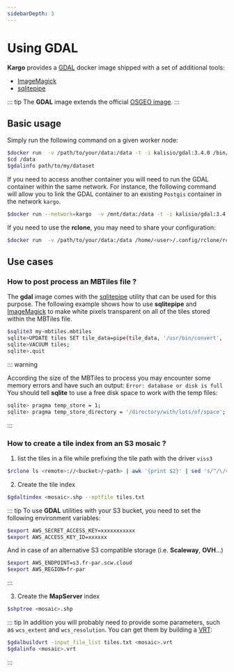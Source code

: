 ```yaml
---
sidebarDepth: 3
---
```


# Using GDAL

**Kargo** provides a [GDAL](https://www.gdal.org/index.html) docker image shipped with a set of additional tools:
* [ImageMagick](https://www.imagemagick.org/)
* [sqlitepipe](https://github.com/icetan/sqlitepipe)

::: tip
The **GDAL** image extends the official [OSGEO image](https://hub.docker.com/r/osgeo/gdal).
:::

## Basic usage

Simply run the following command on a given worker node:

```bash
$docker run  -v /path/to/your/data:/data -t -i kalisio/gdal:3.4.0 /bin/bash
$cd /data
$gdalinfo path/to/my/dataset
```

If you need to access another container you will need to run the GDAL container within the same network. For instance, the following command will allow you to link the GDAL container to an existing `Postgis` container in the network `kargo`.

```bash
$docker run --network=kargo  -v /mnt/data:/data -t -i kalisio/gdal:3.4.0 /bin/bash
```

If you need to use the **rclone**, you may need to share your configuration:

```bash
$docker run  -v /path/to/your/data:/data /home/<user>/.config/rclone/rclone.conf:/root/.config/rclone/rclone.conf -t -i kalisio/gdal:3.4.0 /bin/bash
```

## Use cases

### How to post process an MBTiles file ?

The **gdal** image comes with the [sqlitepipe](https://github.com/icetan/sqlitepipe) utility that can be used for this purpose. The following example shows how to use **sqlitepipe** and [ImageMagick](https://www.imagemagick.org/) to make white pixels transparent on all of the tiles stored within the MBTiles file.

```bash
$sqlite3 my-mbtiles.mbtiles
sqlite>UPDATE tiles SET tile_data=pipe(tile_data, '/usr/bin/convert', '-transparent', 'white', 'png:-', 'png:-');
sqlite>VACUUM tiles;
sqlite>.quit
```

::: warning

According the size of the MBTiles to process you may encounter some memory errors and have such an output: `Error: database or disk is full` 
You should tell **sqlite** to use a free disk space to work with the temp files:

```bash
sqlite> pragma temp_store = 1;
sqlite> pragma temp_store_directory = '/directory/with/lots/of/space';
```
:::

### How to create a tile index from an S3 mosaic ?

1. list the tiles in a file while prefixing the tile path with the driver `viss3`

```bash
$rclone ls <remote>://<bucket>/<path> | awk '{print $2}' | sed 's/^/\/vsis3\/kalisio-map-data\/<bucket>\/<path>\//' > tiles.txt
```

2. Create the tile index

```bash
$gdaltindex <mosaic>.shp --optfile tiles.txt
```

::: tip
To use **GDAL** utilities with your S3 bucket, you need to set the following environment variables:

```bash
$export AWS_SECRET_ACCESS_KEY=xxxxxxxxxxx
$export AWS_ACCESS_KEY_ID=xxxxxx
```

And in case of an alternative S3 compatible storage (i.e. **Scaleway**, **OVH**...)

```bash
$export AWS_ENDPOINT=s3.fr-par.scw.cloud 
$export AWS_REGION=fr-par                
```
:::

3. Create the **MapServer** index

```bash
$shptree <mosaic>.shp
```

::: tip
In addition you will probably need to provide some parameters, such as `wcs_extent` and `wcs_resolution`. You can get them by building a [VRT](https://gdal.org/drivers/raster/vrt.html):

```bash
$gdalbuildvrt -input_file_list tiles.txt <mosaic>.vrt
$gdalinfo <mosaic>.vrt
```
:::

